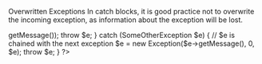 Overwritten Exceptions
In catch blocks, it is good practice not to overwrite the incoming exception, as information about the exception will be lost.

<?php

try {
    doSomething();
} catch (SomeException $e) { 
    // $e is overwritten 
    $e = new anotherException($e->getMessage()); 
    throw $e;
} catch (SomeOtherException $e) { 
    // $e is chained with the next exception 
    $e = new Exception($e->getMessage(), 0, $e); 
    throw $e;
}

?>
